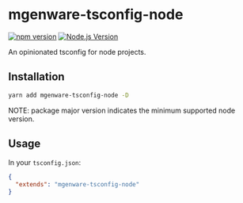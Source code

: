 # mgenware-tsconfig-node

[![npm version](https://img.shields.io/npm/v/mgenware-tsconfig-node.svg?style=flat-square)](https://npmjs.com/package/mgenware-tsconfig-node)
[![Node.js Version](http://img.shields.io/node/v/mgenware-tsconfig-node.svg?style=flat-square)](https://nodejs.org/en/)

An opinionated tsconfig for node projects.

## Installation

```sh
yarn add mgenware-tsconfig-node -D
```

NOTE: package major version indicates the minimum supported node version.

## Usage

In your `tsconfig.json`:

```json
{
  "extends": "mgenware-tsconfig-node"
}
```
